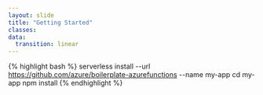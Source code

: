 ```yaml
---
layout: slide
title: "Getting Started"
classes:
data:
  transition: linear
---
```


{% highlight bash %}
serverless install --url https://github.com/azure/boilerplate-azurefunctions --name my-app
cd my-app
npm install
{% endhighlight %}
